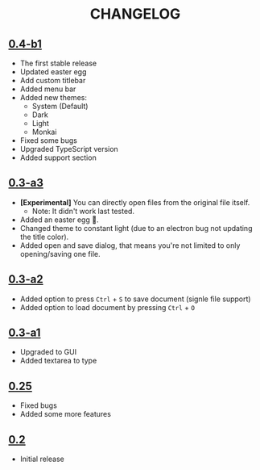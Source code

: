 <h1 align="center">CHANGELOG</h1>

## [0.4-b1](https://github.com/ANF/ANFPad/releases/tag/0.4.0-b1)
- The first stable release
- Updated easter egg
- Add custom titlebar
- Added menu bar
- Added new themes:
    - System (Default)
    - Dark
    - Light
    - Monkai
- Fixed some bugs
- Upgraded TypeScript version
- Added support section

## [0.3-a3](https://github.com/ANF-Studios/ANFPad/releases/tag/0.30-a3)
- **[Experimental]** You can directly open files from the original file itself.
    - Note: It didn't work last tested.
- Added an easter egg 👀.
- Changed theme to constant light (due to an electron bug not updating the title color).
- Added open and save dialog, that means you're not limited to only opening/saving one file.

## [0.3-a2](https://github.com/ANF-Studios/ANFPad/releases/tag/0.30-a2)
- Added option to press `Ctrl` + `S` to save document (signle file support)
- Added option to load document by pressing `Ctrl` + `O`

## [0.3-a1](https://github.com/ANF-Studios/ANFPad/releases/tag/0.30-a1)
- Upgraded to GUI
- Added textarea to type

## [0.25](https://github.com/ANF-Studios/ANFPad/releases/tag/0.25)
- Fixed bugs
- Added some more features

## [0.2](https://github.com/ANF-Studios/ANFPad/releases/tag/0.2)
- Initial release
